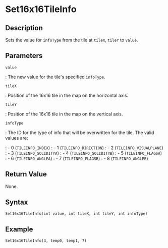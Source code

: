 # Set16x16TileInfo

## Description
Sets the value for `infoType` from the tile at `tileX`, `tileY` to `value`.

## Parameters
`value`

:   The new value for the tile's specified `infoType`.

`tileX`

:   Position of the 16x16 tile in the map on the horizontal axis.

`tileY`

:   Position of the 16x16 tile in the map on the vertical axis.

`infoType`

:   The ID for the type of info that will be overwritten for the tile. The valid values are:

:   - 0 (`TILEINFO_INDEX`)
:   - 1 (`TILEINFO_DIRECTION`)
:   - 2 (`TILEINFO_VISUALPLANE`)
:   - 3 (`TILEINFO_SOLIDITYA`)
:   - 4 (`TILEINFO_SOLIDITYB`)
:   - 5 (`TILEINFO_FLAGSA`)
:   - 6 (`TILEINFO_ANGLEA`)
:   - 7 (`TILEINFO_FLAGSB`)
:   - 8 (`TILEINFO_ANGLEB`)

## Return Value
None.

## Syntax
```
Set16x16TileInfo(int value, int tileX, int tileY, int infoType)
```

## Example
```
Set16x16TileInfo(3, temp0, temp1, 7)
```
